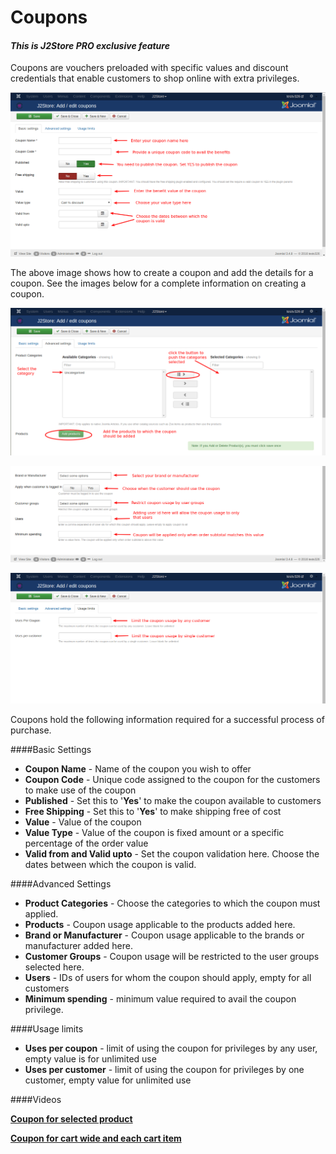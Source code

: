 # Coupons

#### ***This is J2Store PRO exclusive feature***

Coupons are vouchers preloaded with specific values and discount credentials that enable customers to shop online with extra privileges.


![](./assets/images/coupon_basic.png)

The above image shows how to create a coupon and add the details for a coupon. See the images below for a complete information on creating a coupon.

![](./assets/images/coupon_adv1.png)

![](./assets/images/coupon_adv2.png)

![](./assets/images/coupon_uselimit.png)

Coupons hold the following information required for a successful process of purchase.

####Basic Settings
* **Coupon Name** - Name of the coupon you wish to offer
* **Coupon Code** - Unique code assigned to the coupon for the customers to make use of the coupon
* **Published** - Set this to '**Yes**' to make the coupon available to customers
* **Free Shipping** - Set this to '**Yes**' to make shipping free of cost
* **Value** - Value of the coupon
* **Value Type** - Value of the coupon is fixed amount or a specific percentage of the order value
* **Valid from and Valid upto** - Set the coupon validation here. Choose the dates between which the coupon is valid.

####Advanced Settings
* **Product Categories** - Choose the categories to which the coupon must applied.
* **Products** - Coupon usage applicable to the products added here. 
* **Brand or Manufacturer** - Coupon usage applicable to the brands or manufacturer added here.
* **Customer Groups** - Coupon usage will be restricted to the user groups selected here.
* **Users** - IDs of users for whom the coupon should apply, empty for all customers
* **Minimum spending** - minimum value required to avail the coupon privilege.

####Usage limits
* **Uses per coupon** - limit of using the coupon for privileges by any user, empty value is for unlimited use
* **Uses per customer** - limit of using the coupon for privileges by one customer, empty value for unlimited use

####Videos

**[Coupon for selected product](https://www.youtube.com/watch?v=MS6BrPdDyVk)**

**[Coupon for cart wide and each cart item](https://www.youtube.com/watch?v=5Xbs8AaE3wM)**